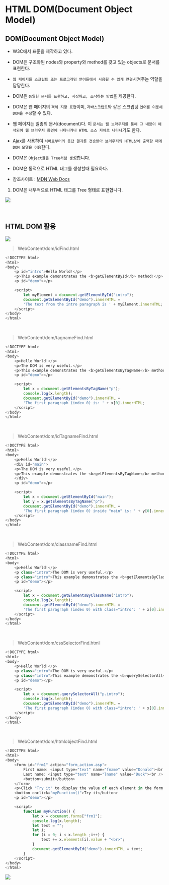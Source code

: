 # HTML DOM(Document Object Model)

## DOM(Document Object Model)

- W3C에서 표준을 제작하고 있다.
- DOM은 구조화된 nodes와 property와 method를 갖고 있는 objects로 문서를 표현한다.
- `웹 페이지를 스크립트 또는 프로그래밍 언어들에서 사용될 수 있게 연결`시켜주는 역할을 담당한다.
- DOM은 `동일한 문서를 표현하고, 저장하고, 조작하는 방법`을 제공한다.
- DOM은 웹 페이지의 `객체 지향 표현`이며, `자바스크립트`와 같은 스크립팅 `언어를 이용해 DOM을 수정`할 수 있다.
- 웹 페이지는 일종의 문서(document)다. 이 `문서는 웹 브라우저를 통해 그 내용이 해석되어 웹 브라우저 화면에 나타나거나 HTML 소스 자체로 나타나`기도 한다.
- Ajax를 사용하여 `서버로부터의 응답 결과를 전송받아 브러우저의 HTML상에 출력할 때에 DOM 모델을 이용`한다.
- DOM은 `Object들을 Tree처럼 생`성합니다.
- DOM은 동적으로 HTML 태그를 생성할때 필요하다.

- 참조사이트 : [MDN Web Docs](https://developer.mozilla.org/ko/docs/Web/API/Document_Object_Model/Introduction)

1. DOM은 내부적으로 HTML 태그를 Tree 형태로 표현합니다.

![](images/ajax01-1.jpg)

<br />

## HTML DOM 활용

![](images/ajax01-2.jpg)

> WebContent/dom/idFind.html

```javascript
<!DOCTYPE html>
<html>
<body>
    <p id="intro">Hello World!</p>
    <p>This example demonstrates the <b>getElementById</b> method!</p>
    <p id="demo"></p>

    <script>
        let myElement = document.getElementById("intro");
        document.getElementById("demo").innerHTML =
        'The text from the intro paragraph is ' + myElement.innerHTML;
    </script>
</body>
</html>
```

<br />

> WebContent/dom/tagnameFind.html

```javascript
<!DOCTYPE html>
<html>
<body>
    <p>Hello World!</p>
    <p>The DOM is very useful.</p>
    <p>This example demonstrates the <b>getElementsByTagName</b> method</p>
    <p id="demo"></p>

    <script>
        let x = document.getElementsByTagName("p");
        console.log(x.length);
        document.getElementById("demo").innerHTML =
        'The first paragraph (index 0) is: ' + x[0].innerHTML;
    </script>
</body>
</html>
```

<br />

> WebContent/dom/idTagnameFind.html

```javascript
<!DOCTYPE html>
<html>
<body>
    <p>Hello World!</p>
    <div id="main">
    <p>The DOM is very useful.</p>
    <p>This example demonstrates the <b>getElementsByTagName</b> method</p>
    </div>
    <p id="demo"></p>

    <script>
        let x = document.getElementById("main");
        let y = x.getElementsByTagName("p");
        document.getElementById("demo").innerHTML =
        'The first paragraph (index 0) inside "main" is: ' + y[0].innerHTML;
    </script>
</body>
</html>
```

<br />

> WebContent/dom/classnameFind.html

```javascript
<!DOCTYPE html>
<html>
<body>
    <p>Hello World!</p>
    <p class="intro">The DOM is very useful.</p>
    <p class="intro">This example demonstrates the <b>getElementsByClassName</b> method.</p>
    <p id="demo"></p>

    <script>
        let x = document.getElementsByClassName("intro");
        console.log(x.length);
        document.getElementById("demo").innerHTML =
        'The first paragraph (index 0) with class="intro": ' + x[0].innerHTML;
    </script>
</body>
</html>
```

<br />

> WebContent/dom/cssSelectorFind.html

```javascript
<!DOCTYPE html>
<html>
<body>
    <p>Hello World!</p>
    <p class="intro">The DOM is very useful.</p>
    <p class="intro">This example demonstrates the <b>querySelectorAll</b> method.</p>
    <p id="demo"></p>

    <script>
        let x = document.querySelectorAll("p.intro");
        console.log(x.length);
        document.getElementById("demo").innerHTML =
        'The first paragraph (index 0) with class="intro": ' + x[0].innerHTML;
    </script>
</body>
</html>
```

<br />

> WebContent/dom/htmlobjectFind.html

```javascript
<!DOCTYPE html>
<html>
<body>
    <form id="frm1" action="form_action.asp">
        First name: <input type="text" name="fname" value="Donald"><br />
        Last name: <input type="text" name="lname" value="Duck"><br />
        <button>submit</button>
    </form>
    <p>Click "Try it" to display the value of each element in the form.</p>
    <button onclick="myFunction()">Try it</button>
    <p id="demo"></p>

    <script>
        function myFunction() {
            let x = document.forms["frm1"];
            console.log(x.length);
            let text = "";
            let i;
            for (i = 0; i < x.length ;i++) {
                text += x.elements[i].value + "<br>";
            }
            document.getElementById("demo").innerHTML = text;
        }
    </script>
</body>
</html>
```

![](images/ajax01-3.jpg)
